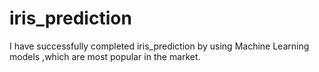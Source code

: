 # iris_prediction
I have successfully completed iris_prediction by using Machine Learning models ,which are most popular in the market.
